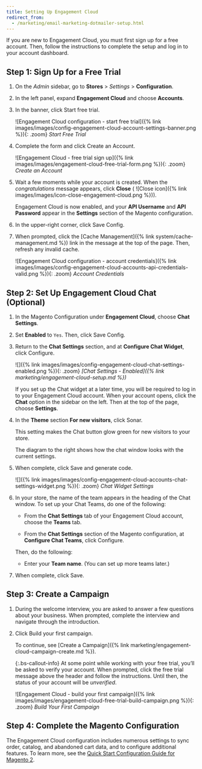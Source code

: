```yaml
---
title: Setting Up Engagement Cloud
redirect_from:
  - /marketing/email-marketing-dotmailer-setup.html
---
```


If you are new to Engagement Cloud, you must first sign up for a free account. Then, follow the instructions to complete the setup and log in to your account dashboard.

## Step 1: Sign Up for a Free Trial

1. On the _Admin_ sidebar, go to **Stores** > _Settings_ > **Configuration**.

1. In the left panel, expand **Engagement Cloud** and choose **Accounts**.

1. In the banner, click <span class="btn">Start free trial</span>.

    ![Engagement Cloud configuration - start free trial]({% link images/images/config-engagement-cloud-account-settings-banner.png %}){: .zoom}
    _Start Free Trial_

1. Complete the form and click <span class="btn">Create an Account</span>.

    ![Engagement Cloud - free trial sign up]({% link images/images/engagement-cloud-free-trial-form.png %}){: .zoom}
    _Create an Account_

1. Wait a few moments while your account is created. When the _congratulations_ message appears, click **Close** ( ![Close icon]({% link images/images/icon-close-engagement-cloud.png %})).

    Engagement Cloud is now enabled, and your **API Username** and **API Password** appear in the **Settings** section of the Magento configuration.

1. In the upper-right corner, click <span class="btn">Save Config</span>.

1. When prompted, click the [Cache Management]({% link system/cache-management.md %}) link in the message at the top of the page. Then, refresh any invalid cache.

    ![Engagement Cloud configuration - account credentials]({% link images/images/config-engagement-cloud-accounts-api-credentials-valid.png %}){: .zoom}
    _Account Credentials_

## Step 2: Set Up Engagement Cloud Chat (Optional)

1. In the Magento Configuration under **Engagement Cloud**, choose **Chat Settings**.

1. Set **Enabled** to `Yes`. Then, click <span class="btn">Save Config</span>.

1. Return to the **Chat Settings** section, and at **Configure Chat Widget**, click <span class="btn">Configure</span>.

    ![]({% link images/images/config-engagement-cloud-chat-settings-enabled.png %}){: .zoom}
    _[Chat Settings - Enabled]({% link marketing/engagement-cloud-setup.md %})_

    If you set up the Chat widget at a later time, you will be required to log in to your Engagement Cloud account.  When your account opens, click the **Chat** option in the sidebar on the left. Then at the top of the page, choose **Settings**.

1. In the **Theme** section **For new visitors**, click <span class="btn">Sonar</span>.

    This setting makes the Chat button glow green for new visitors to your store.

    The diagram to the right shows how the chat window looks with the current settings.

1. When complete, click <span class="btn">Save and generate code</span>.

    ![]({% link images/images/config-engagement-cloud-accounts-chat-settings-widget.png %}){: .zoom}
    _Chat Widget Settings_

1. In your store, the name of the team appears in the heading of the Chat window. To set up your Chat Teams, do one of the following:

    - From the **Chat Settings** tab of your Engagement Cloud account, choose the **Teams** tab.

    - From the **Chat Settings** section of the Magento configuration, at **Configure Chat Teams**, click <span class="btn">Configure</span>.

    Then, do the following:

    - Enter your **Team name**. (You can set up more teams later.)

1. When complete, click <span class="btn">Save</span>.

## Step 3: Create a Campaign

1. During the welcome interview, you are asked to answer a few questions about your business. When prompted, complete the interview and navigate through the introduction.

1. Click <span class="btn">Build your first campaign</span>.

   To continue, see [Create a Campaign]({% link marketing/engagement-cloud-campaign-create.md %}).

    {:.bs-callout-info}
    At some point while working with your free trial, you’ll be asked to verify your account. When prompted, click the free trial message above the header and follow the instructions. Until then, the status of your account will be _unverified_.

    ![Engagement Cloud - build your first campaign]({% link images/images/engagement-cloud-free-trial-build-campaign.png %}){: .zoom}
    _Build Your First Campaign_

## Step 4: Complete the Magento Configuration

The Engagement Cloud configuration includes numerous settings to sync order, catalog, and abandoned cart data, and to configure additional features. To learn more, see the [Quick Start Configuration Guide for Magento 2][2].

[1]: https://dotdigital.com/
[2]: https://support.dotmailer.com/hc/en-gb/articles/360000638264-Configuration-guide-Magento-2
